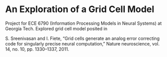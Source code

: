 # An Exploration of a Grid Cell Model

Project for ECE 6790 (Information Processing Models in Neural Systems) at Georgia Tech. 
Explored grid cell model posited in 

S. Sreenivasan and I. Fiete, “Grid cells generate an analog error correcting code for singularly precise neural computation,” Nature
neuroscience, vol. 14, no. 10, pp. 1330–1337, 2011.